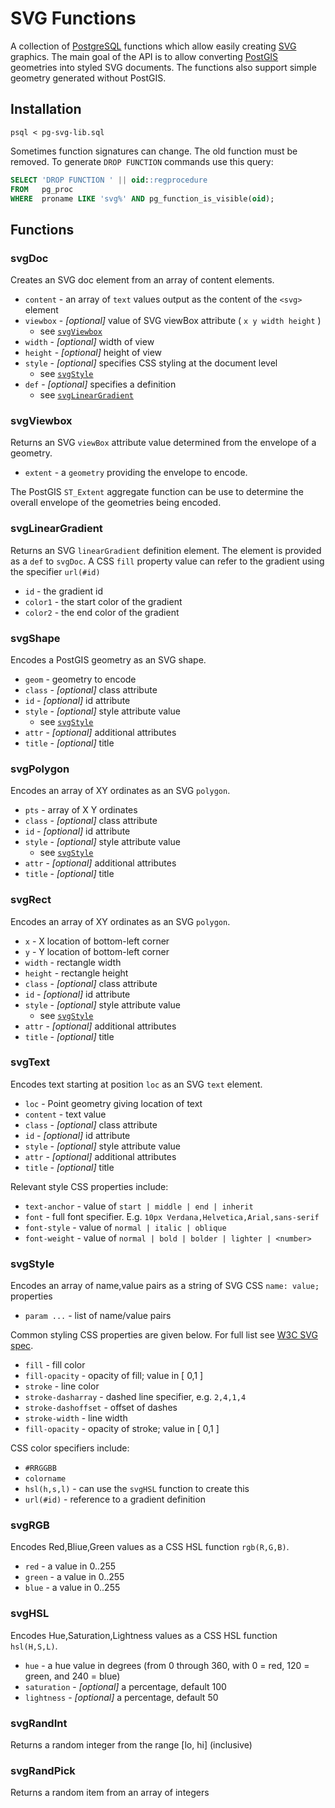 # SVG Functions

A collection of [PostgreSQL](https://www.postgresql.org/) functions
which allow easily creating [SVG](https://developer.mozilla.org/en-US/docs/Web/SVG) graphics.
The main goal of the API is to allow converting [PostGIS](https://postgis.net/) geometries into styled SVG documents.
The functions also support simple geometry generated without PostGIS.

## Installation

```
psql < pg-svg-lib.sql
```

Sometimes function signatures can change.
The old function must be removed.
To generate `DROP FUNCTION` commands use this query:

```sql
SELECT 'DROP FUNCTION ' || oid::regprocedure
FROM   pg_proc
WHERE  proname LIKE 'svg%' AND pg_function_is_visible(oid);
```

## Functions

### svgDoc

Creates an SVG doc element from an array of content elements.

* `content` - an array of `text` values output as the content of the `<svg>` element
* `viewbox` - *[optional]* value of SVG viewBox attribute ( `x y width height` )
  * see [`svgViewbox`](#svgViewbox)
* `width` - *[optional]* width of view
* `height` - *[optional]* height of view
* `style` - *[optional]* specifies CSS styling at the document level 
  * see [`svgStyle`](#svgStyle)
* `def` - *[optional]* specifies a definition
  * see [`svgLinearGradient`](#svgLinearGradient)

### svgViewbox

Returns an SVG `viewBox` attribute value determined from the envelope of a geometry.

* `extent` - a `geometry` providing the envelope to encode.

The PostGIS `ST_Extent` aggregate function can be use to determine the overall
envelope of the geometries being encoded.

### svgLinearGradient

Returns an SVG `linearGradient` definition element.
The element is provided as a `def` to `svgDoc`.
A CSS `fill` property value can refer to the gradient using the specifier `url(#id)`

* `id` - the gradient id
* `color1` - the start color of the gradient
* `color2` - the end color of the gradient

### svgShape

Encodes a PostGIS geometry as an SVG shape.

* `geom` - geometry to encode
* `class` - *[optional]* class attribute
* `id` - *[optional]* id attribute
* `style` - *[optional]* style attribute value
  * see [`svgStyle`](#svgStyle)
* `attr` - *[optional]* additional attributes
* `title` - *[optional]* title

### svgPolygon

Encodes an array of XY ordinates as an SVG `polygon`.

* `pts` - array of X Y ordinates
* `class` - *[optional]* class attribute
* `id` - *[optional]* id attribute
* `style` - *[optional]* style attribute value 
  * see [`svgStyle`](#svgStyle)
* `attr` - *[optional]* additional attributes
* `title` - *[optional]* title

### svgRect

Encodes an array of XY ordinates as an SVG `polygon`.

* `x` - X location of bottom-left corner
* `y` - Y location of bottom-left corner
* `width` - rectangle width
* `height` - rectangle height
* `class` - *[optional]* class attribute
* `id` - *[optional]* id attribute
* `style` - *[optional]* style attribute value 
  * see [`svgStyle`](#svgStyle)
* `attr` - *[optional]* additional attributes
* `title` - *[optional]* title

### svgText

Encodes text starting at position `loc` as an SVG `text` element.

* `loc` - Point geometry giving location of text
* `content` - text value
* `class` - *[optional]* class attribute
* `id` - *[optional]* id attribute
* `style` - *[optional]* style attribute value
* `attr` - *[optional]* additional attributes
* `title` - *[optional]* title

Relevant style CSS properties include:

* `text-anchor` - value of `start | middle | end | inherit`
* `font` - full font specifier.  E.g. `10px Verdana,Helvetica,Arial,sans-serif`
* `font-style` - value of `normal | italic | oblique`
* `font-weight` - value of `normal | bold | bolder | lighter | <number>`

### svgStyle

Encodes an array of name,value pairs as a string of SVG CSS `name: value;` properties

* `param ...` - list of name/value pairs

Common styling CSS properties are given below.
For full list see [W3C SVG spec](https://www.w3.org/TR/SVG/propidx.html).

* `fill` - fill color
* `fill-opacity` - opacity of fill; value in [ 0,1 ]
* `stroke` - line color
* `stroke-dasharray` - dashed line specifier, e.g. `2,4,1,4`
* `stroke-dashoffset` - offset of dashes
* `stroke-width` - line width
* `fill-opacity` - opacity of stroke; value in [ 0,1 ]

CSS color specifiers include:

* `#RRGGBB`
* `colorname`
* `hsl(h,s,l)` - can use the `svgHSL` function to create this
* `url(#id)` - reference to a gradient definition

### svgRGB

Encodes Red,Bliue,Green values as a CSS HSL function `rgb(R,G,B)`.

* `red` - a value in 0..255
* `green` - a value in 0..255
* `blue` - a value in 0..255

### svgHSL

Encodes Hue,Saturation,Lightness values as a CSS HSL function `hsl(H,S,L)`.

* `hue` - a hue value in degrees (from 0 through 360, with 0 = red, 120 = green, and 240 = blue)
* `saturation` - *[optional]* a percentage, default 100
* `lightness` - *[optional]* a percentage, default 50

### svgRandInt

Returns a random integer from the range [lo, hi] (inclusive)

### svgRandPick

Returns a random item from an array of integers
